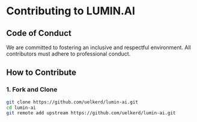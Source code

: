 # Contributing to LUMIN.AI

## Code of Conduct
We are committed to fostering an inclusive and respectful environment. All contributors must adhere to professional conduct.

## How to Contribute

### 1. Fork and Clone
```bash
git clone https://github.com/uelkerd/lumin-ai.git
cd lumin-ai
git remote add upstream https://github.com/uelkerd/lumin-ai.git

